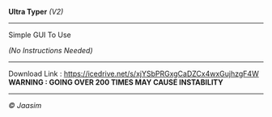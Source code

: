 **Ultra Typer** *(V2)*

----------------------

Simple GUI To Use

*(No Instructions Needed)*

----------------------------

Download Link : https://icedrive.net/s/xjYSbPRGxgCaDZCx4wxGujhzgF4W
**WARNING : GOING OVER 200 TIMES MAY CAUSE INSTABILITY**

--------------------------

*© Jaasim*
